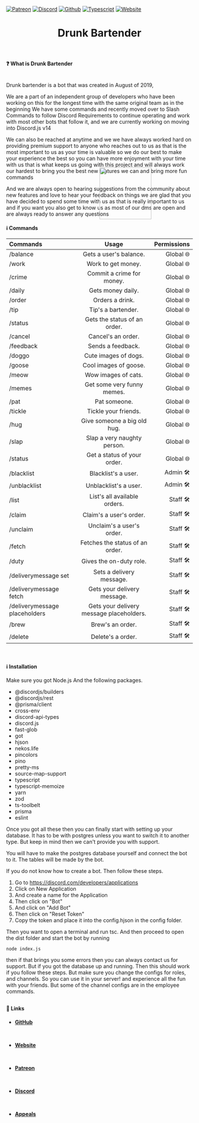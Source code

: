 
[![Patreon](https://img.shields.io/badge/Patreon-F96854?style=for-the-badge&logo=patreon&logoColor=white)](https://www.patreon.com/drunkbartender)
[![Discord](https://img.shields.io/badge/Discord-5865F2?style=for-the-badge&logo=discord&logoColor=white)](https://discord.com/invite/pY6hNVs)
[![Github](https://img.shields.io/badge/GitHub-100000?style=for-the-badge&logo=github&logoColor=white)](https://github.com/shadow6060/DBRewrite)
[![Typescript](https://img.shields.io/badge/TypeScript-007ACC?style=for-the-badge&logo=typescript&logoColor=white)](https://www.typescriptlang.org/)
[![Website](https://img.shields.io/badge/-Website-orange&?style=for-the-badge&logo=)](https://drunk-bartender.org)


<p align="center">
  <img src="https://media.discordapp.net/attachments/983404765889318932/1041200355310047343/updated.png?width=663&height=663" style="width:10em; height: 10em; position: absolute; top: 500px;"></img>
</p>

<h1 align="center"> Drunk Bartender </h1>
<br>
<h4 align="left"> ❓ What is Drunk Bartender </h4>
<br>
Drunk bartender is a bot that was created in August of 2019,

We are a part of an independent group of developers who have been working on this for the longest time with the same original team as in the beginning We have some commands and recently moved over to Slash Commands to follow Discord Requirements to continue operating and work with most other bots that follow it, and we are currently working on moving into Discord.js v14

We can also be reached at anytime and we we have always worked hard on providing premium support to anyone who reaches out to us as that is the most important to us as your time is valuable so we do our best to make your experience the best so you can have more enjoyment with your time with us that is what keeps us going with this project and will always work our hardest to bring you the best new features we can and bring more fun commands

And we are always open to hearing suggestions from the community about new features and love to hear your feedback on things we are glad that you have decided to spend some time with us as that is really important to us and if you want you also get to know us as most of our dms are open and are always ready to answer any questions
<br>
<h4 align="left"> ℹ Commands <h4>

| Commands | Usage | Permissions |
| :---         |     :---:      |          ---: |
| /balance  | Gets a user's balance.     | Global  🌐  |
| /work     | Work to get money.       | Global 🌐   |
| /crime         |    Commit a crime for money.      |          Global 🌐 |
| /daily  | Gets money daily.     | Global 🌐   |
| /order     | Orders a drink.     | Global   🌐   |
| /tip   | Tip's a bartender.     | Global  🌐  |
| /status     | Gets the status of an order.      | Global  🌐    |
| /cancel   | Cancel's an order.     | Global  🌐  |
| /feedback    | Sends a feedback.     | Global    🌐  |
| /doggo  | Cute images of dogs.     | Global  🌐  |
| /goose  | Cool images of goose.     | Global    🌐  |
| /meow  | Wow images of cats.     | Global  🌐  |
| /memes  | Get some very funny memes.     | Global    🌐  |
| /pat  | Pat someone.     | Global  🌐  |
| /tickle  | Tickle your friends.     | Global    🌐  |
| /hug  | Give someone a big old hug.     | Global    🌐  |
| /slap  | Slap a very naughty person.     | Global  🌐  |
| /status  | Get a status of your order.     | Global    🌐  |
| /blacklist   | Blacklist's a user.     | Admin  🛠  |
| /unblacklist    | Unblacklist's a user.     | Admin 🛠  |
| /list   | List's all available orders.     | Staff  🛠  |
| /claim    | Claim's a user's order.     | Staff 🛠  |
| /unclaim   | Unclaim's a user's order.     | Staff  🛠  |
| /fetch   | Fetches the status of an order.     | Staff 🛠  |
| /duty   | Gives the on-duty role.     | Staff  🛠  |
| /deliverymessage set    | Sets a delivery message.     | Staff 🛠  |
| /deliverymessage fetch    | Gets your delivery message.     | Staff 🛠  |
| /deliverymessage placeholders    |  Gets your delivery message placeholders.     | Staff 🛠  |
| /brew    | Brew's an order.     | Staff 🛠  |
| /delete    | Delete's a order.     | Staff 🛠  |


&nbsp;
&nbsp;
<h4 align="left"> ℹ️ Installation </h4>

Make sure you got Node.js
And the following packages.

 - @discordjs/builders
 - @discordjs/rest
 - @prisma/client
 - cross-env
 - discord-api-types
 - discord.js
 - fast-glob
 - got
 - hjson
 - nekos.life
 - pincolors
 - pino
 - pretty-ms
 - source-map-support
 - typescript
 - typescript-memoize
 - yarn
 - zod
 - ts-toolbelt
 - prisma
 - eslint
 
 Once you got all these then you can finally start with setting up your database.
 It has to be with postgres unless you want to switch it to another type.
 But keep in mind then we can't provide you with support.

You will have to make the postgres database yourself and connect the bot to it.
The tables will be made by the bot.


If you do not know how to create a bot.
Then follow these steps.

 1. Go to https://discord.com/developers/applications
 2. Click on New Application
 3. And create a name for the Application
 4. Then click on "Bot"
 5. And click on "Add Bot"
 6. Then click on "Reset Token"
 7. Copy the token and place it into the config.hjson in the config folder.
 
 
Then you want to open a terminal and run tsc.
And then proceed to open the dist folder and start the bot by running

    node index.js
   
   then if that brings you some errors then
   you can always contact us for support.
   But if you got the database up and running.
   Then this should work if you follow these steps.
   But make sure you change the configs for roles, and channels.
   So you can use it in your server!
   and experience all the fun with your friends.
But some of the channel configs are in the employee commands.
##



<h4 align="left"> 🔗 Links <h4>

- [GitHub](https://github.com/shadow6060/DBRewrite)
<br>

- [Website](https://drunk-bartender.org)
<br>

- [Patreon](https://www.patreon.com/drunkbartender)
<br>

- [Discord](https://discord.gg/pY6hNVs)
<br>

- [Appeals](https://www.drunk-bartender.org/Appeals)
<br>
